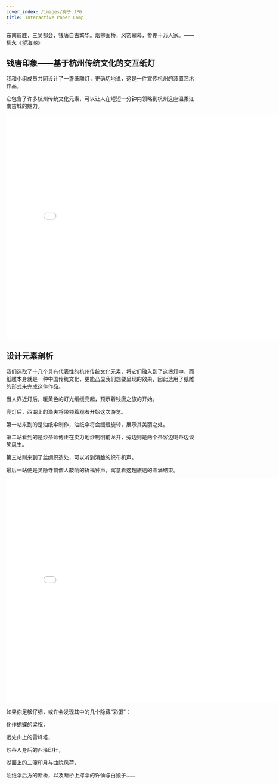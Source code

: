 ```yaml
---
cover_index: /images/狗子.JPG
title: Interactive Paper Lamp
---
```

东南形胜，三吴都会，钱唐自古繁华。烟柳画桥，风帘翠幕，参差十万人家。——柳永《望海潮》
## 钱唐印象——基于杭州传统文化的交互纸灯
我和小组成员共同设计了一盏纸雕灯，更确切地说，这是一件宣传杭州的装置艺术作品。

它包含了许多杭州传统文化元素，可以让人在短短一分钟内领略到杭州这座温柔江南古城的魅力。

<iframe src="//player.bilibili.com/player.html?aid=77902775&bvid=BV1qJ411q7eE&cid=133278261&page=1" scrolling="no" width="800px" height="600px" border="0" frameborder="no" framespacing="0" allowfullscreen="true"> </iframe>

## 设计元素剖析
我们选取了十几个具有代表性的杭州传统文化元素，将它们融入到了这盏灯中，而纸雕本身就是一种中国传统文化，更能凸显我们想要呈现的效果，因此选用了纸雕的形式来完成这件作品。

当人靠近灯后，暖黄色的灯光缓缓亮起，预示着钱唐之旅的开始。

亮灯后，西湖上的渔夫将带领着观者开始这次游览。

第一站来到的是油纸伞制作，油纸伞将会缓缓旋转，展示其美丽之处。

第二站看到的是炒茶师傅正在卖力地炒制明前龙井，旁边则是两个茶客边喝茶边谈笑风生。

第三站则来到了丝绸织造处，可以听到清脆的织布机声。

最后一站便是灵隐寺前僧人敲响的祈福钟声，寓意着这趟旅途的圆满结束。
<iframe src="//player.bilibili.com/player.html?aid=77906634&bvid=BV1tJ411q7df&cid=133286142&page=1" scrolling="no" width="800px" height="600px" border="0" frameborder="no" framespacing="0" allowfullscreen="true"> </iframe>

如果你足够仔细，或许会发现其中的几个隐藏“彩蛋”：

化作蝴蝶的梁祝，

远处山上的雷峰塔，

炒茶人身后的西泠印社，

湖面上的三潭印月与曲院风荷，

油纸伞后方的断桥，以及断桥上撑伞的许仙与白娘子……